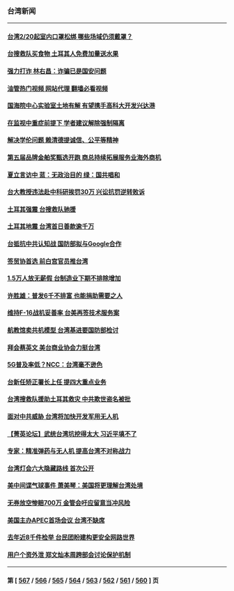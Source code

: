 ### 台湾新闻
---
#### [台湾2/20起室内口罩松绑 哪些场域仍须戴罩？](../../pages/ncid1349361/n13926076.md?02092045) 
#### [台搜救队买食物 土耳其人免费加量送水果](../../pages/ncid1349361/n13925843.md?02092045) 
#### [强力打诈 林右昌：诈骗已是国安问题](../../pages/ncid1349361/n13925523.md?02092045) 
#### [油管热门视频 网站代理 翻墙必看视频](http://138.2.39.72:81/youtube.html?epic-marker?02092045)
#### [国海院中心实验室土地有解 有望携手高科大开发兴达港](../../pages/ncid1349361/n13925494.md?02092045) 
#### [在监视中重症前提下 学者建议解除强制隔离](../../pages/ncid1349361/n13925492.md?02092045) 
#### [解决学伦问题 赖清德提诚信、公平等精神](../../pages/ncid1349361/n13925490.md?02092045) 
#### [第五届品牌金舶奖甄选开跑 商总持续拓展服务业海外商机](../../pages/ncid1349361/n13925452.md?02092045) 
#### [夏立言访中  蓝：无政治目的  绿：国共唱和](../../pages/ncid1349361/n13925489.md?02092045) 
#### [台大教授违法赴中科研挨罚30万 兴讼抗罚逆转败诉](../../pages/ncid1349361/n13925495.md?02092045) 
#### [土耳其强震 台搜救队驰援](../../pages/ncid1349361/n13925466.md?02092045) 
#### [土耳其地震 台湾首日善款逾千万](../../pages/ncid1349361/n13925464.md?02092045) 
#### [台抵抗中共认知战 国防部拟与Google合作](../../pages/ncid1349361/n13925421.md?02092045) 
#### [签贸协首选 前白宫官员推台湾](../../pages/ncid1349361/n13925445.md?02092045) 
#### [1.5万人放无薪假 台制造业下期不排除增加](../../pages/ncid1349361/n13925449.md?02092045) 
#### [许胜雄：普发6千不排富 也能捐助需要之人](../../pages/ncid1349361/n13925447.md?02092045) 
#### [维持F-16战机妥善率 台美再签技术服务案](../../pages/ncid1349361/n13925400.md?02092045) 
#### [航教馆卖共机模型 台湾基进要国防部检讨](../../pages/ncid1349361/n13925404.md?02092045) 
#### [拜会蔡英文 美台商业协会力挺台湾](../../pages/ncid1349361/n13925402.md?02092045) 
#### [5G普及率低？NCC：台湾毫不逊色](../../pages/ncid1349361/n13925394.md?02092045) 
#### [台新任矫正署长上任 提四大重点业务](../../pages/ncid1349361/n13925395.md?02092045) 
#### [台湾搜救队援助土耳其救灾 中共欺世盗名被批](../../pages/ncid1349361/n13925269.md?02092045) 
#### [面对中共威胁 台湾将加快开发军用无人机](../../pages/ncid1349361/n13925023.md?02092045) 
#### [【菁英论坛】武统台湾坑挖得太大 习近平填不了](../../pages/ncid1349361/n13924907.md?02092045) 
#### [专家：精准弹药与无人机 提高台湾不对称战力](../../pages/ncid1349361/n13924544.md?02092045) 
#### [台湾灯会六大隐藏路线 首次公开](../../pages/ncid1349361/n13924628.md?02092045) 
#### [美中间谍气球事件 萧美琴：美国将更理解台湾处境](../../pages/ncid1349361/n13924682.md?02092045) 
#### [无券放空惨赔700万 金管会吁应留意当冲风险](../../pages/ncid1349361/n13924619.md?02092045) 
#### [美国主办APEC首场会议 台湾不缺席](../../pages/ncid1349361/n13924614.md?02092045) 
#### [去年近8千件检举 台民团盼建构更安全网路世界](../../pages/ncid1349361/n13924662.md?02092045) 
#### [用户个资外泄 郑文灿本周跨部会讨论保护机制](../../pages/ncid1349361/n13924618.md?02092045) 

---
#### 第 [ [567](./567.md?02092045) / [566](./566.md?02092045) / [565](./565.md?02092045) / [564](./564.md?02092045) / [563](./563.md?02092045) / [562](./562.md?02092045) / [561](./561.md?02092045) / [560](./560.md?02092045) ] 页
